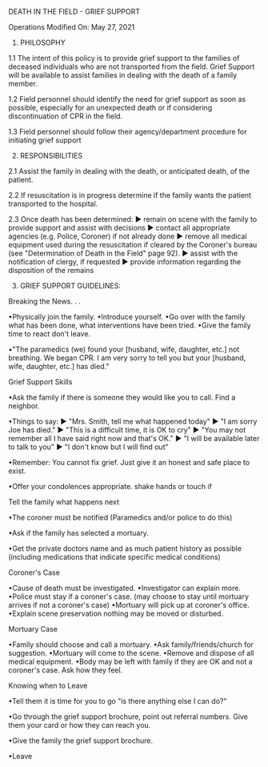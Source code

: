 DEATH IN THE FIELD - GRIEF SUPPORT

Operations
Modified On: May 27, 2021

1. PHILOSOPHY

1.1 The intent of this policy is to provide grief support to the families of deceased individuals who are not transported from the field. Grief Support will be available to assist families in dealing with the death of a family member.

1.2 Field personnel should identify the need for grief support as soon as possible, especially for an unexpected death or if considering discontinuation of CPR in the field.

1.3 Field personnel should follow their agency/department procedure for initiating grief support

2. RESPONSIBILITIES

2.1 Assist the family in dealing with the death, or anticipated death, of the patient.

2.2 If resuscitation is in progress determine if the family wants the patient transported to the hospital.

2.3 Once death has been determined:
► remain on scene with the family to provide support and assist with decisions
► contact all appropriate agencies (e.g. Police, Coroner) if not already done
► remove all medical equipment used during the resuscitation if cleared by the Coroner's bureau (see "Determination of Death in the Field" page 92).
► assist with the notification of clergy, if requested
► provide information regarding the disposition of the remains

3. GRIEF SUPPORT GUIDELINES:

Breaking the News. . .

•Physically join the family.
•Introduce yourself.
•Go over with the family what has been done, what interventions have been tried.
•Give the family time to react don't leave.

•"The paramedics (we) found your [husband, wife, daughter, etc.] not breathing. We began CPR. I am very sorry to tell you but your [husband, wife, daughter, etc.] has died."

Grief Support Skills

•Ask the family if there is someone they would like you to call. Find a neighbor.

•Things to say:
► "Mrs. Smith, tell me what happened today"
► "I am sorry Joe has died."
► "This is a difficult time, it is OK to cry"
► "You may not remember all I have said right now and that's OK."
► "I will be available later to talk to you"
► "I don't know but I will find out"

•Remember: You cannot fix grief. Just give it an honest and safe place to exist.

•Offer your condolences appropriate. shake hands or touch if

Tell the family what happens next

•The coroner must be notified (Paramedics and/or police to do this)

•Ask if the family has selected a mortuary.

•Get the private doctors name and as much patient history as possible (including medications that indicate specific medical conditions)

Coroner's Case

•Cause of death must be investigated.
•Investigator can explain more.
•Police must stay if a coroner's case. (may choose to stay until mortuary arrives if not a coroner's case)
•Mortuary will pick up at coroner's office.
•Explain scene preservation nothing may be moved or disturbed.

Mortuary Case

•Family should choose and call a mortuary.
•Ask family/friends/church for suggestion.
•Mortuary will come to the scene.
•Remove and dispose of all medical equipment.
•Body may be left with family if they are OK and not a coroner's case. Ask how they feel.

Knowing when to Leave

•Tell them it is time for you to go "is there anything else I can do?"

•Go through the grief support brochure, point out referral numbers. Give them your card or how they can reach you.

•Give the family the grief support brochure.

•Leave

